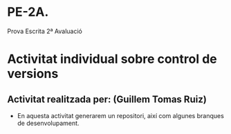 # PE-2A.
Prova Escrita 2ª Avaluació
# Activitat individual sobre control de versions
## Activitat realitzada per: (Guillem Tomas Ruiz)
 * En aquesta activitat generarem un repositori, així com algunes branques de desenvolupament.
